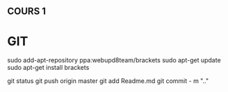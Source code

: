 ## COURS 1 ##
# GIT #
sudo add-apt-repository ppa:webupd8team/brackets
sudo apt-get update
sudo apt-get install brackets

git status
git push origin master
git add Readme.md
git commit - m ".."